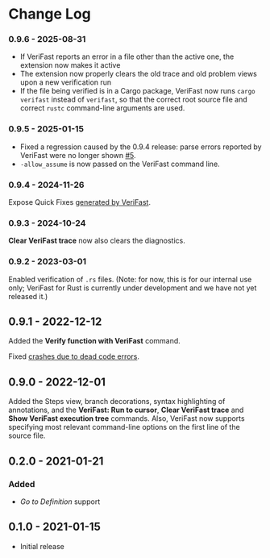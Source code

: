 # Change Log

### 0.9.6 - 2025-08-31

- If VeriFast reports an error in a file other than the active one, the extension now makes it active
- The extension now properly clears the old trace and old problem views upon a new verification run
- If the file being verified is in a Cargo package, VeriFast now runs `cargo verifast` instead of `verifast`, so that the correct root source file and correct `rustc` command-line arguments are used.

### 0.9.5 - 2025-01-15

- Fixed a regression caused by the 0.9.4 release: parse errors reported by VeriFast were no longer shown [#5](https://github.com/verifast/verifast-vscode/issues/5).
- `-allow_assume` is now passed on the VeriFast command line.

### 0.9.4 - 2024-11-26

Expose Quick Fixes [generated by VeriFast](https://github.com/verifast/verifast/commit/4c04a33b0a19d92962ff39d92b0253186940c0d6).

### 0.9.3 - 2024-10-24

**Clear VeriFast trace** now also clears the diagnostics.

### 0.9.2 - 2023-03-01

Enabled verification of `.rs` files. (Note: for now, this is for our internal use only; VeriFast for Rust is currently under development and we have not yet released it.)

## 0.9.1 - 2022-12-12

Added the **Verify function with VeriFast** command.

Fixed [crashes due to dead code errors](https://github.com/verifast/verifast-vscode/issues/2).

## 0.9.0 - 2022-12-01

Added the Steps view, branch decorations, syntax highlighting of annotations, and the **VeriFast: Run to cursor**, **Clear VeriFast trace** and **Show VeriFast execution tree** commands. Also, VeriFast now supports specifying most relevant command-line options on the first line of the source file.

## 0.2.0 - 2021-01-21

### Added
- *Go to Definition* support

## 0.1.0 - 2021-01-15

- Initial release

